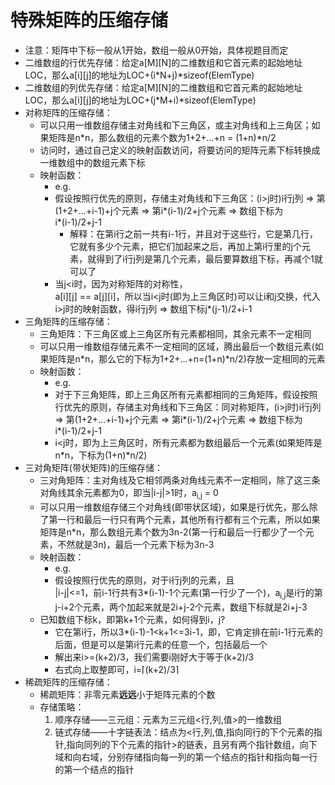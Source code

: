 # 特殊矩阵的压缩存储
- 注意：矩阵中下标一般从1开始，数组一般从0开始，具体视题目而定
- 二维数组的行优先存储：给定a[M][N]的二维数组和它首元素的起始地址LOC，那么a[i][j]的地址为LOC+(i*N+j)*sizeof(ElemType)
- 二维数组的列优先存储：给定a[M][N]的二维数组和它首元素的起始地址LOC，那么a[i][j]的地址为LOC+(j*M+i)*sizeof(ElemType)
- 对称矩阵的压缩存储：
  - 可以只用一维数组存储主对角线和下三角区，或主对角线和上三角区；如果矩阵是n*n，那么数组的元素个数为1+2+...+n = (1+n)*n/2
  - 访问时，通过自己定义的映射函数访问，将要访问的矩阵元素下标转换成一维数组中的数组元素下标
  - 映射函数：
    - e.g.
    - 假设按照行优先的原则，存储主对角线和下三角区：(i>j时)i行j列 => 第(1+2+...+i-1)+j个元素 => 第i*(i-1)/2+j个元素 => 数组下标为  
    i*(i-1)/2+j-1
      - 解释：在第i行之前一共有i-1行，并且对于这些行，它是第几行，它就有多少个元素，把它们加起来之后，再加上第i行里的j个元素，就得到了i行j列是第几个元素，最后要算数组下标，再减个1就可以了
    - 当j<i时，因为对称矩阵的对称性，  
    a[i][j] == a[j][i]，所以当i<j时(即为上三角区时)可以让i和j交换，代入i>j时的映射函数，得i行j列 => 数组下标j*(j-1)/2+i-1
- 三角矩阵的压缩存储：
  - 三角矩阵：下三角区或上三角区所有元素都相同，其余元素不一定相同
  - 可以只用一维数组存储元素不一定相同的区域，腾出最后一个数组元素(如果矩阵是n*n，那么它的下标为1+2+...+n=(1+n)*n/2)存放一定相同的元素
  - 映射函数：
    - e.g.
    - 对于下三角矩阵，即上三角区所有元素都相同的三角矩阵，假设按照行优先的原则，存储主对角线和下三角区：同对称矩阵，(i>j时)i行j列 => 第(1+2+...+i-1)+j个元素 => 第i*(i-1)/2+j个元素 => 数组下标为  
      i*(i-1)/2+j-1
    - i<j时，即为上三角区时，所有元素都为数组最后一个元素(如果矩阵是n*n，下标为(1+n)*n/2)
- 三对角矩阵(带状矩阵)的压缩存储：
  - 三对角矩阵：主对角线及它相邻两条对角线元素不一定相同，除了这三条对角线其余元素都为0，即当|i-j|>1时，a<sub>i,j</sub> = 0
  - 可以只用一维数组存储三个对角线(即带状区域)，如果是行优先，那么除了第一行和最后一行只有两个元素，其他所有行都有三个元素，所以如果矩阵是n*n，那么数组元素个数为3n-2(第一行和最后一行都少了一个元素，不然就是3n)，最后一个元素下标为3n-3
  - 映射函数：
    - e.g.
    - 假设按照行优先的原则，对于i行j列的元素，且  
    |i-j|<=1，前i-1行共有3*(i-1)-1个元素(第一行少了一个)，a<sub>i,j</sub>是i行的第j-i+2个元素，两个加起来就是2i+j-2个元素，数组下标就是2i+j-3
  - 已知数组下标k，即第k+1个元素，如何得到i，j?
    - 它在第i行，所以3*(i-1)-1<k+1<=3i-1，即，它肯定排在前i-1行元素的后面，但是可以是第i行元素的任意一个，包括最后一个
    - 解出来i>=(k+2)/3，我们需要i刚好大于等于(k+2)/3
    - 右式向上取整即可，i=⌈(k+2)/3⌉
- 稀疏矩阵的压缩存储：
  - 稀疏矩阵：非零元素<b>远远</b>小于矩阵元素的个数
  - 存储策略：
    1. 顺序存储——三元组：元素为三元组<行,列,值>的一维数组
    2. 链式存储——十字链表法：结点为<行,列,值,指向同行的下个元素的指针,指向同列的下个元素的指针>的链表，且另有两个指针数组，向下域和向右域，分别存储指向每一列的第一个结点的指针和指向每一行的第一个结点的指针